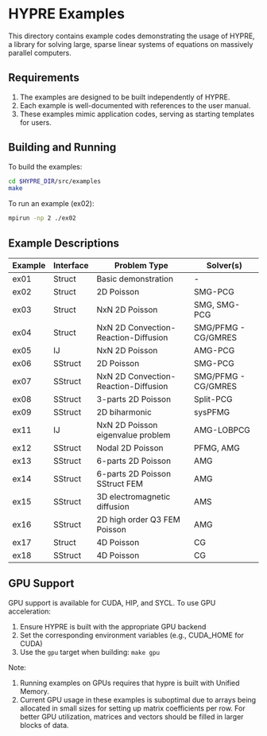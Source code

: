 <!--
Copyright (c) 1998 Lawrence Livermore National Security, LLC and other
HYPRE Project Developers. See the top-level COPYRIGHT file for details.

SPDX-License-Identifier: (Apache-2.0 OR MIT)
-->

# HYPRE Examples

This directory contains example codes demonstrating the usage of HYPRE, a library for solving large, sparse linear systems of equations on massively parallel computers.

## Requirements

1. The examples are designed to be built independently of HYPRE.
2. Each example is well-documented with references to the user manual.
3. These examples mimic application codes, serving as starting templates for users.

## Building and Running

To build the examples:

```bash
cd $HYPRE_DIR/src/examples
make
```

To run an example (ex02):

```bash
mpirun -np 2 ./ex02
```

## Example Descriptions

| Example | Interface | Problem Type | Solver(s) |
|---------|-----------|--------------|-----------|
| ex01 | Struct | Basic demonstration | - |
| ex02 | Struct | 2D Poisson | SMG-PCG |
| ex03 | Struct | NxN 2D Poisson | SMG, SMG-PCG |
| ex04 | Struct | NxN 2D Convection-Reaction-Diffusion | SMG/PFMG - CG/GMRES |
| ex05 | IJ | NxN 2D Poisson | AMG-PCG |
| ex06 | SStruct | 2D Poisson | SMG-PCG |
| ex07 | SStruct | NxN 2D Convection-Reaction-Diffusion | SMG/PFMG - CG/GMRES |
| ex08 | SStruct | 3-parts 2D Poisson | Split-PCG |
| ex09 | SStruct | 2D biharmonic | sysPFMG |
| ex11 | IJ | NxN 2D Poisson eigenvalue problem | AMG-LOBPCG |
| ex12 | SStruct | Nodal 2D Poisson | PFMG, AMG |
| ex13 | SStruct | 6-parts 2D Poisson | AMG |
| ex14 | SStruct | 6-parts 2D Poisson SStruct FEM | AMG |
| ex15 | SStruct | 3D electromagnetic diffusion | AMS |
| ex16 | SStruct | 2D high order Q3 FEM Poisson | AMG |
| ex17 | Struct | 4D Poisson | CG |
| ex18 | SStruct | 4D Poisson | CG |

## GPU Support

GPU support is available for CUDA, HIP, and SYCL. To use GPU acceleration:

1. Ensure HYPRE is built with the appropriate GPU backend
2. Set the corresponding environment variables (e.g., CUDA_HOME for CUDA)
3. Use the `gpu` target when building: `make gpu`

Note:
1. Running examples on GPUs requires that hypre is built with Unified Memory.
2. Current GPU usage in these examples is suboptimal due to arrays being allocated in small sizes for setting up matrix coefficients per row. For better GPU utilization, matrices and vectors should be filled in larger blocks of data.
